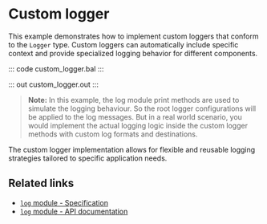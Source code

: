 # Custom logger

This example demonstrates how to implement custom loggers that conform to the `Logger` type. Custom loggers can automatically include specific context and provide specialized logging behavior for different components.

::: code custom_logger.bal :::

::: out custom_logger.out :::

> **Note:** In this example, the log module print methods are used to simulate the logging behaviour. So the root logger configurations will be applied to the log messages. But in a real world scenario, you would implement the actual logging logic inside the custom logger methods with custom log formats and destinations.

The custom logger implementation allows for flexible and reusable logging strategies tailored to specific application needs.

## Related links
- [`log` module - Specification](https://ballerina.io/spec/log/#41-logger)
- [`log` module - API documentation](https://lib.ballerina.io/ballerina/log/latest)
